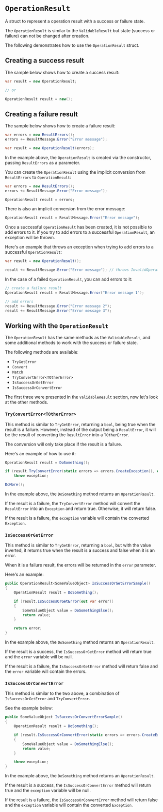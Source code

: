 # `OperationResult`

A struct to represent a operation result with a success or failure state.

The `OperationResult` is similar to the `ValidableResult` but state (success or failure) can not be changed after creation.

The following demonstrates how to use the `OperationResult` struct.

## Creating a success result

The sample below shows how to create a success result:

```csharp
var result = new OperationResult;

// or

OperationResult result = new();
```

## Creating a failure result

The sample below shows how to create a failure result:

```csharp
var errors = new ResultErrors();
errors += ResultMessage.Error("Error message");

var result = new OperationResult(errors);
```

In the example above, the `OperationResult` is created via the constructor, passing `ResultErrors` as a parameter.

You can create the `OperationResult` using the implicit conversion from `ResultErrors` to `OperationResult`:

```csharp
var errors = new ResultErrors();
errors += ResultMessage.Error("Error message");

OperationResult result = errors;
```

There is also an implicit conversion from the error message:

```csharp
OperationResult result = ResultMessage.Error("Error message");
```

Once a successful `OperationResult` has been created, it is not possible to add errors to it.
If you try to add errors to a successful `OperationResult`, an exception will be thrown.

Here's an example that throws an exception when trying to add errors to a successful `OperationResult`:

```csharp
var result = new OperationResult();

result += ResultMessage.Error("Error message"); // throws InvalidOperationException
```

In the case of a failed `OperationResult`, you can add errors to it:

```csharp
// create a failure result
OperationResult result = ResultMessage.Error("Error message 1");

// add errors
result += ResultMessage.Error("Error message 2");
result += ResultMessage.Error("Error message 3");
```

## Working with the `OperationResult`

The `OperationResult` has the same methods as the `ValidableResult`,
and some additional methods to work with the success or failure state.

The following methods are available:
- `TryGetError`
- `Convert`
- `Match`
- `TryConvertError<TOtherError>`
- `IsSuccessOrGetError`
- `IsSuccessOrConvertError`

The first three were presented in the `ValidableResult` section, now let's look at the other methods.

### `TryConvertError<TOtherError>`

This method is similar to `TryGetError`, returning a `bool`, being true when the result is a failure.
However, instead of the output being a `ResultError`, it will be the result of converting the `ResultError` into a `TOtherError`.

The conversion will only take place if the result is a failure.

Here's an example of how to use it:

```csharp
OperationResult result = DoSomething();

if (result.TryConvertError(static errors => errors.CreateException(), out var exception))
    throw exception;

DoMore();
```

In the example above, the `DoSomething` method returns an `OperationResult`.

If the result is a failure, the `TryConvertError` method will convert the `ResultError` into an `Exception` and return true.
Otherwise, it will return false.

If the result is a failure, the `exception` variable will contain the converted `Exception`.

### `IsSuccessOrGetError`

This method is similar to `TryGetError`, returning a `bool`, but with the value inverted,
it returns true when the result is a success and false when it is an error.

When it is a failure result, the errors will be returned in the `error` parameter.

Here's an example:

```csharp
public OperationResult<SomeValueObject> IsSuccessOrGetErrorSample()
{
    OperationResult result = DoSomething();

    if (result.IsSuccessOrGetError(out var error))
    {
        SomeValueObject value = DoSomethingElse();
        return value;
    }

    return error;
}
```

In the example above, the `DoSomething` method returns an `OperationResult`.

If the result is a success, the `IsSuccessOrGetError` method will return true and the `error` variable will be null.

If the result is a failure, the `IsSuccessOrGetError` method will return false and the `error` variable will contain the errors.

### `IsSuccessOrConvertError`

This method is similar to the two above, a combination of `IsSuccessOrGetError` and `TryConvertError`.

See the example below:

```csharp
public SomeValueObject IsSuccessOrConvertErrorSample()
{
    OperationResult result = DoSomething();

    if (result.IsSuccessOrConvertError(static errors => errors.CreateException(), out var exception))
    {
        SomeValueObject value = DoSomethingElse();
        return value;
    }

    throw exception;
}
```

In the example above, the `DoSomething` method returns an `OperationResult`.

If the result is a success, the `IsSuccessOrConvertError` method will return true
and the `exception` variable will be null.

If the result is a failure, the `IsSuccessOrConvertError` method will return false
and the `exception` variable will contain the converted `Exception`.

